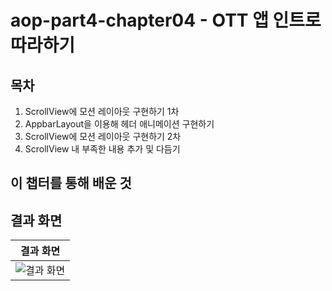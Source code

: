 # aop-part4-chapter04 - OTT 앱 인트로 따라하기

## 목차
1. ScrollView에 모션 레이아웃 구현하기 1차
2. AppbarLayout을 이용해 헤더 애니메이션 구현하기
3. ScrollView에 모션 레이아웃 구현하기 2차
4. ScrollView 내 부족한 내용 추가 및 다듬기


## 이 챕터를 통해 배운 것



## 결과 화면

| 결과 화면 |
| -------------------------------------- |
| ![결과 화면](https://user-images.githubusercontent.com/8112952/109826336-07971f00-7c7e-11eb-94fb-5dfa433f1da6.gif) |
